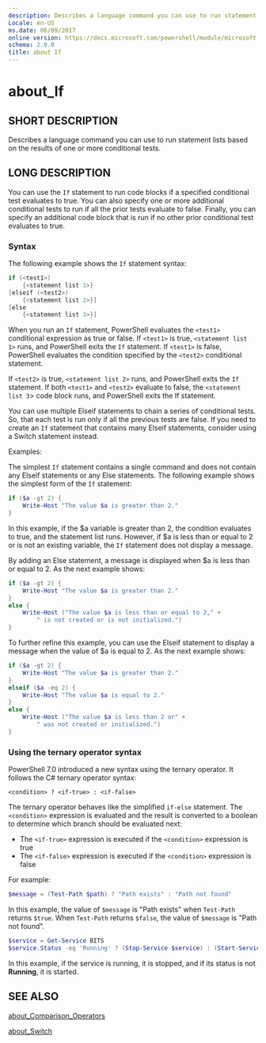 ```yaml
---
description: Describes a language command you can use to run statement lists based on the results of one or more conditional tests.
Locale: en-US
ms.date: 06/09/2017
online version: https://docs.microsoft.com/powershell/module/microsoft.powershell.core/about/about_if?view=powershell-7.2&WT.mc_id=ps-gethelp
schema: 2.0.0
title: about If
---
```

# about_If

## SHORT DESCRIPTION
Describes a language command you can use to run statement lists based on
the results of one or more conditional tests.

## LONG DESCRIPTION

You can use the `If` statement to run code blocks if a specified conditional
test evaluates to true. You can also specify one or more additional
conditional tests to run if all the prior tests evaluate to false. Finally,
you can specify an additional code block that is run if no other prior
conditional test evaluates to true.

### Syntax

The following example shows the `If` statement syntax:

```powershell
if (<test1>)
    {<statement list 1>}
[elseif (<test2>)
    {<statement list 2>}]
[else
    {<statement list 3>}]
```

When you run an `If` statement, PowerShell evaluates the `<test1>`
conditional expression as true or false. If `<test1>` is true,
`<statement list 1>` runs, and PowerShell exits the `If` statement. If
`<test1>` is false, PowerShell evaluates the condition specified by the
`<test2>` conditional statement.

If `<test2>` is true, `<statement list 2>` runs, and PowerShell exits the
`If` statement. If both `<test1>` and `<test2>` evaluate to false, the
`<statement list 3`> code block runs, and PowerShell exits the If
statement.

You can use multiple Elseif statements to chain a series of conditional
tests. So, that each test is run only if all the previous tests are false.
If you need to create an `If` statement that contains many Elseif statements,
consider using a Switch statement instead.

Examples:

The simplest `If` statement contains a single command and does not contain
any Elseif statements or any Else statements. The following example shows
the simplest form of the `If` statement:

```powershell
if ($a -gt 2) {
    Write-Host "The value $a is greater than 2."
}
```

In this example, if the $a variable is greater than 2, the condition
evaluates to true, and the statement list runs. However, if $a is less than
or equal to 2 or is not an existing variable, the `If` statement does not
display a message.

By adding an Else statement, a message is displayed when $a is less than or
equal to 2. As the next example shows:

```powershell
if ($a -gt 2) {
    Write-Host "The value $a is greater than 2."
}
else {
    Write-Host ("The value $a is less than or equal to 2," +
        " is not created or is not initialized.")
}
```

To further refine this example, you can use the Elseif statement to display
a message when the value of $a is equal to 2. As the next example shows:

```powershell
if ($a -gt 2) {
    Write-Host "The value $a is greater than 2."
}
elseif ($a -eq 2) {
    Write-Host "The value $a is equal to 2."
}
else {
    Write-Host ("The value $a is less than 2 or" +
        " was not created or initialized.")
}
```

### Using the ternary operator syntax

PowerShell 7.0 introduced a new syntax using the ternary operator. It follows the C# ternary
operator syntax:

```Syntax
<condition> ? <if-true> : <if-false>
```

The ternary operator behaves like the simplified `if-else` statement. The `<condition>` expression
is evaluated and the result is converted to a boolean to determine which branch should be evaluated
next:

- The `<if-true>` expression is executed if the `<condition>` expression is true
- The `<if-false>` expression is executed if the `<condition>` expression is false

For example:

```powershell
$message = (Test-Path $path) ? "Path exists" : "Path not found"
```

In this example, the value of `$message` is "Path exists" when `Test-Path` returns `$true`. When
`Test-Path` returns `$false`, the value of `$message` is "Path not found".

```powershell
$service = Get-Service BITS
$service.Status -eq 'Running' ? (Stop-Service $service) : (Start-Service $service)
```

In this example, if the service is running, it is stopped, and if its status is not **Running**,
it is started.

## SEE ALSO

[about_Comparison_Operators](about_Comparison_Operators.md)

[about_Switch](about_Switch.md)

